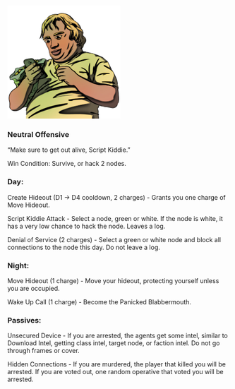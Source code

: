 ![scriptkiddie.png](Images/scriptkiddie.png)

### **Neutral Offensive**

“Make sure to get out alive, Script Kiddie.”

Win Condition: Survive, or hack 2 nodes.

### **Day:**

Create Hideout (D1 -> D4 cooldown, 2 charges) - Grants you one charge of Move Hideout.

Script Kiddie Attack - Select a node, green or white. If the node is white, it has a very low chance to hack the node. Leaves a log.

Denial of Service (2 charges) - Select a green or white node and block all connections to the node this day. Do not leave a log.

### **Night:**

Move Hideout (1 charge) - Move your hideout, protecting yourself unless you are occupied.

Wake Up Call (1 charge) - Become the Panicked Blabbermouth.

### **Passives:**

Unsecured Device - If you are arrested, the agents get some intel, similar to Download Intel, getting class intel, target node, or faction intel. Do not go through frames or cover.

Hidden Connections - If you are murdered, the player that killed you will be arrested. If you are voted out, one random operative that voted you will be arrested.
